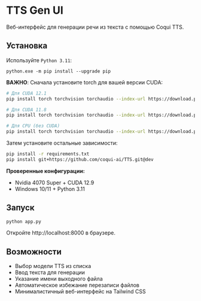 # TTS Gen UI

Веб-интерфейс для генерации речи из текста с помощью Coqui TTS.

## Установка

Используйте `Python 3.11`:

```shell
python.exe -m pip install --upgrade pip
```

**ВАЖНО**: Сначала установите torch для вашей версии CUDA:
```sh
# Для CUDA 12.1
pip install torch torchvision torchaudio --index-url https://download.pytorch.org/whl/cu121

# Для CUDA 11.8
pip install torch torchvision torchaudio --index-url https://download.pytorch.org/whl/cu118

# Для CPU (без CUDA)
pip install torch torchvision torchaudio --index-url https://download.pytorch.org/whl/cpu
```

Затем установите остальные зависимости:
```sh
pip install -r requirements.txt
pip install git+https://github.com/coqui-ai/TTS.git@dev
```

**Проверенные конфигурации:**
- Nvidia 4070 Super + CUDA 12.9
- Windows 10/11 + Python 3.11

## Запуск

```sh
python app.py
```

Откройте http://localhost:8000 в браузере.

## Возможности

- Выбор модели TTS из списка
- Ввод текста для генерации
- Указание имени выходного файла
- Автоматическое избежание перезаписи файлов
- Минималистичный веб-интерфейс на Tailwind CSS
